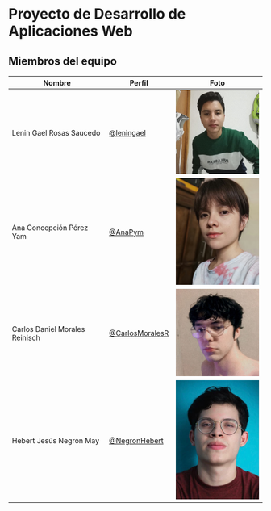# Proyecto de Desarrollo de Aplicaciones Web
## Miembros del equipo
| Nombre | Perfil | Foto |
| -- | -- | -- |
| Lenin Gael Rosas Saucedo | [@leningael](https://github.com/leningael)| <img src="/miembros-equipo/foto-lenin.jpg" width="200"> |
| Ana Concepción Pérez Yam | [@AnaPym](https://github.com/AnaPym)| <img src="/miembros-equipo/foto-ana.jpg" width="200"> |
| Carlos Daniel Morales Reinisch | [@CarlosMoralesR](https://github.com/CarlosMoralesR)| <img src="/miembros-equipo/foto-carlos.jpeg" width="200"> |
| Hebert Jesús Negrón May | [@NegronHebert](https://github.com/NegronHebert)| <img src="/miembros-equipo/foto-hebert.jpeg" width="200"> |

